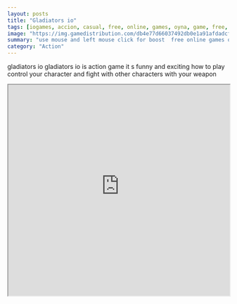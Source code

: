 ```yaml
---
layout: posts
title: "Gladiators io"
tags: [iogames, accion, casual, free, online, games, oyna, game, free, games, play, play, games]
image: "https://img.gamedistribution.com/db4e77d66037492db0e1a91afdadcf58-512x512.jpeg"
summary: "use mouse and left mouse click for boost  free online games oyna game free games play play games"
category: "Action"
---
```


gladiators io gladiators io is action game it s funny and exciting how to play control your character and fight with other characters with your weapon

<iframe width="100%" height="480px;" src="https://html5.gamedistribution.com/db4e77d66037492db0e1a91afdadcf58/"></iframe>